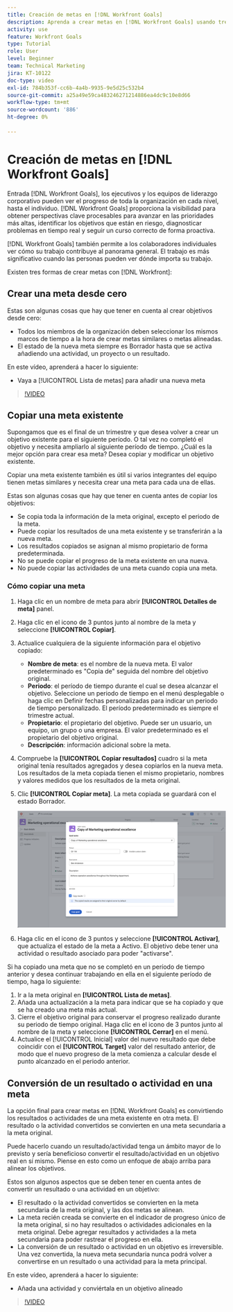 ```yaml
---
title: Creación de metas en [!DNL Workfront Goals]
description: Aprenda a crear metas en [!DNL Workfront Goals] usando tres opciones diferentes.
activity: use
feature: Workfront Goals
type: Tutorial
role: User
level: Beginner
team: Technical Marketing
jira: KT-10122
doc-type: video
exl-id: 784b353f-cc6b-4a4b-9935-9e5d25c532b4
source-git-commit: a25a49e59ca483246271214886ea4dc9c10e8d66
workflow-type: tm+mt
source-wordcount: '886'
ht-degree: 0%

---
```


# Creación de metas en [!DNL Workfront Goals]

Entrada [!DNL Workfront Goals], los ejecutivos y los equipos de liderazgo corporativo pueden ver el progreso de toda la organización en cada nivel, hasta el individuo. [!DNL Workfront Goals] proporciona la visibilidad para obtener perspectivas clave procesables para avanzar en las prioridades más altas, identificar los objetivos que están en riesgo, diagnosticar problemas en tiempo real y seguir un curso correcto de forma proactiva.

[!DNL Workfront Goals] también permite a los colaboradores individuales ver cómo su trabajo contribuye al panorama general. El trabajo es más significativo cuando las personas pueden ver dónde importa su trabajo.

Existen tres formas de crear metas con [!DNL Workfront]:

## Crear una meta desde cero

Estas son algunas cosas que hay que tener en cuenta al crear objetivos desde cero:

* Todos los miembros de la organización deben seleccionar los mismos marcos de tiempo a la hora de crear metas similares o metas alineadas.
* El estado de la nueva meta siempre es Borrador hasta que se activa añadiendo una actividad, un proyecto o un resultado.

En este vídeo, aprenderá a hacer lo siguiente:

* Vaya a [!UICONTROL Lista de metas] para añadir una nueva meta

>[!VIDEO](https://video.tv.adobe.com/v/335191/?quality=12&learn=on)

## Copiar una meta existente

Supongamos que es el final de un trimestre y que desea volver a crear un objetivo existente para el siguiente período. O tal vez no completó el objetivo y necesita ampliarlo al siguiente período de tiempo. ¿Cuál es la mejor opción para crear esa meta? Desea copiar y modificar un objetivo existente.

Copiar una meta existente también es útil si varios integrantes del equipo tienen metas similares y necesita crear una meta para cada una de ellas.

Estas son algunas cosas que hay que tener en cuenta antes de copiar los objetivos:

* Se copia toda la información de la meta original, excepto el periodo de la meta.
* Puede copiar los resultados de una meta existente y se transferirán a la nueva meta.
* Los resultados copiados se asignan al mismo propietario de forma predeterminada.
* No se puede copiar el progreso de la meta existente en una nueva.
* No puede copiar las actividades de una meta cuando copia una meta.

### Cómo copiar una meta

1. Haga clic en un nombre de meta para abrir **[!UICONTROL Detalles de meta]** panel.
1. Haga clic en el icono de 3 puntos junto al nombre de la meta y seleccione **[!UICONTROL Copiar]**.
1. Actualice cualquiera de la siguiente información para el objetivo copiado:
   * **Nombre de meta**: es el nombre de la nueva meta. El valor predeterminado es &quot;Copia de&quot; seguida del nombre del objetivo original.
   * **Periodo**: el período de tiempo durante el cual se desea alcanzar el objetivo. Seleccione un periodo de tiempo en el menú desplegable o haga clic en Definir fechas personalizadas para indicar un periodo de tiempo personalizado. El período predeterminado es siempre el trimestre actual.
   * **Propietario**: el propietario del objetivo. Puede ser un usuario, un equipo, un grupo o una empresa. El valor predeterminado es el propietario del objetivo original.
   * **Descripción**: información adicional sobre la meta.

1. Compruebe la **[!UICONTROL Copiar resultados]** cuadro si la meta original tenía resultados agregados y desea copiarlos en la nueva meta. Los resultados de la meta copiada tienen el mismo propietario, nombres y valores medidos que los resultados de la meta original.

1. Clic **[!UICONTROL Copiar meta]**. La meta copiada se guardará con el estado Borrador.

   ![Una imagen de la [!UICONTROL Detalles de meta] panel en [!DNL Workfront Goals] con el [!UICONTROL Copiar] opción](assets/03-workfront-goals-copy-a-goal.png)

1. Haga clic en el icono de 3 puntos y seleccione  **[!UICONTROL Activar]**, que actualiza el estado de la meta a Activo. El objetivo debe tener una actividad o resultado asociado para poder &quot;activarse&quot;.

Si ha copiado una meta que no se completó en un período de tiempo anterior y desea continuar trabajando en ella en el siguiente período de tiempo, haga lo siguiente:

1. Ir a la meta original en **[!UICONTROL Lista de metas]**.
1. Añada una actualización a la meta para indicar que se ha copiado y que se ha creado una meta más actual.
1. Cierre el objetivo original para conservar el progreso realizado durante su periodo de tiempo original. Haga clic en el icono de 3 puntos junto al nombre de la meta y seleccione **[!UICONTROL Cerrar]** en el menú.
1. Actualice el [!UICONTROL Inicial] valor del nuevo resultado que debe coincidir con el **[!UICONTROL Target]** valor del resultado anterior, de modo que el nuevo progreso de la meta comienza a calcular desde el punto alcanzado en el periodo anterior.

## Conversión de un resultado o actividad en una meta

La opción final para crear metas en [!DNL Workfront Goals] es convirtiendo los resultados o actividades de una meta existente en otra meta. El resultado o la actividad convertidos se convierten en una meta secundaria a la meta original.

Puede hacerlo cuando un resultado/actividad tenga un ámbito mayor de lo previsto y sería beneficioso convertir el resultado/actividad en un objetivo real en sí mismo. Piense en esto como un enfoque de abajo arriba para alinear los objetivos.

Estos son algunos aspectos que se deben tener en cuenta antes de convertir un resultado o una actividad en un objetivo:

* El resultado o la actividad convertidos se convierten en la meta secundaria de la meta original, y las dos metas se alinean.
* La meta recién creada se convierte en el indicador de progreso único de la meta original, si no hay resultados o actividades adicionales en la meta original. Debe agregar resultados y actividades a la meta secundaria para poder rastrear el progreso en ella.
* La conversión de un resultado o actividad en un objetivo es irreversible. Una vez convertida, la nueva meta secundaria nunca podrá volver a convertirse en un resultado o una actividad para la meta principal.

En este vídeo, aprenderá a hacer lo siguiente:

* Añada una actividad y conviértala en un objetivo alineado

>[!VIDEO](https://video.tv.adobe.com/v/335192/?quality=12&learn=on)


